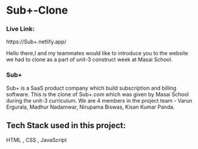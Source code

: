 # Sub+-Clone

### Live Link:
https://Sub+.netlify.app/

Hello there,I and my teammates would like to introduce you to the website we had to clone as a part of unit-3 construct week at Masai School.



### Sub+

Sub+ is a SaaS product company which build subscription and billing software. This is the clone of Sub+.com which was given by Masai School during the unit-3 curriculum. We are 4 members in the project team - Varun Ergurala, Madhur Nadamwar, Nirupama Biswas, Kisan Kumar Panda.

## Tech Stack used in this project:

HTML , CSS , JavaScript
